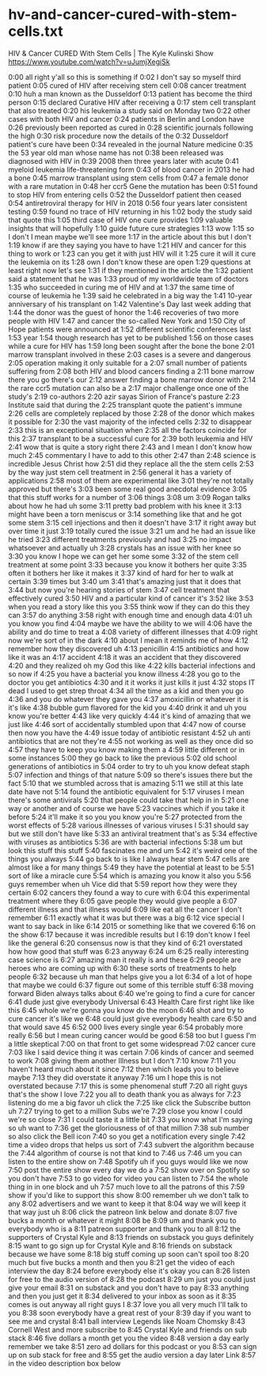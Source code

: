 
# hv-and-cancer-cured-with-stem-cells.txt
HIV & Cancer CURED With Stem Cells | The Kyle Kulinski Show
https://www.youtube.com/watch?v=uJumjXegiSk

0:00
all right y'all so this is something if
0:02
I don't say so myself third patient
0:05
cured of HIV after receiving stem cell
0:08
cancer treatment
0:10
huh a man known as the Dusseldorf
0:13
patient has become the third person
0:15
declared Curative HIV after receiving a
0:17
stem cell transplant that also treated
0:20
his leukemia a study said on Monday two
0:22
other cases with both HIV and cancer
0:24
patients in Berlin and London have
0:26
previously been reported as cured in
0:28
scientific journals following the high
0:30
risk procedure now the details of the
0:32
Dusseldorf patient's cure have been
0:34
revealed in the journal Nature medicine
0:35
the 53 year old man whose name has not
0:38
been released was diagnosed with HIV in
0:39
2008 then three years later with acute
0:41
myeloid leukemia life-threatening form
0:43
of blood cancer in 2013 he had a bone
0:45
marrow transplant using stem cells from
0:47
a female donor with a rare mutation in
0:48
her ccr5 Gene the mutation has been
0:51
found to stop HIV from entering cells
0:52
the Dusseldorf patient then ceased
0:54
antiretroviral therapy for HIV in 2018
0:56
four years later consistent testing
0:59
found no trace of HIV returning in his
1:02
body the study said that quote this
1:05
third case of HIV one cure provides
1:09
valuable insights that will hopefully
1:10
guide future cure strategies
1:13
wow
1:15
so I don't I mean maybe we'll see more
1:17
in the article about this but I don't
1:19
know if are they saying you have to have
1:21
HIV and cancer for this thing to work or
1:23
can you get it with just HIV will it
1:25
cure it will it cure the leukemia on its
1:28
own I don't know these are open
1:29
questions at least right now let's see
1:31
if they mentioned in the article the
1:32
patient said a statement that he was
1:33
proud of my worldwide team of doctors
1:35
who succeeded in curing me of HIV and at
1:37
the same time of course of leukemia he
1:39
said he celebrated in a big way the
1:41
10-year anniversary of his transplant on
1:42
Valentine's Day last week adding that
1:44
the donor was the guest of honor the
1:46
recoveries of two more people with HIV
1:47
and cancer the so-called New York and
1:50
City of Hope patients were announced at
1:52
different scientific conferences last
1:53
year
1:54
though research has yet to be published
1:56
on those cases while a cure for HIV has
1:59
long been sought after the bone the bone
2:01
marrow transplant involved in these
2:03
cases is a severe and dangerous
2:05
operation making it only suitable for a
2:07
small number of patients suffering from
2:08
both HIV and blood cancers finding a
2:11
bone marrow there you go there's our
2:12
answer finding a bone marrow donor with
2:14
the rare ccr5 mutation can also be a
2:17
major challenge once one of the study's
2:19
co-authors
2:20
azir sayas Sirion of France's pasture
2:23
Institute said that during the
2:25
transplant quote the patient's immune
2:26
cells are completely replaced by those
2:28
of the donor which makes it possible for
2:30
the vast majority of the infected cells
2:32
to disappear
2:33
this is an exceptional situation when
2:35
all the factors coincide for this
2:37
transplant to be a successful cure for
2:39
both leukemia and HIV
2:41
wow that is quite a story right there
2:43
and I mean I don't know how much
2:45
commentary I have to add to this other
2:47
than
2:48
science is incredible Jesus Christ how
2:51
did they replace all the the stem cells
2:53
by the way just stem cell treatment in
2:56
general it has a variety of applications
2:58
most of them are experimental like
3:01
they're not totally approved but there's
3:03
been some real good anecdotal evidence
3:05
that this stuff works for a number of
3:06
things
3:08
um
3:09
Rogan talks about how he had uh some
3:11
pretty bad problem with his knee it
3:13
might have been a torn meniscus or
3:14
something like that and he got some stem
3:15
cell injections and then it doesn't have
3:17
it right away but over time it just
3:19
totally cured the issue
3:21
um and he had an issue like he tried
3:23
different treatments previously and had
3:25
no impact whatsoever and actually uh
3:28
crystals has an issue with her knee so
3:30
you know I hope we can get her some some
3:32
of the stem cell treatment at some point
3:33
because you know it bothers her quite
3:35
often it bothers her like it makes it
3:37
kind of hard for her to walk at certain
3:39
times but
3:40
um
3:41
that's amazing just that it does that
3:44
but now you're hearing stories of stem
3:47
cell treatment that effectively cured
3:50
HIV and a particular kind of cancer it's
3:52
like
3:53
when you read a story like this you
3:55
think wow if they can do this they can
3:57
do anything
3:58
right with enough time and enough data
4:01
uh you know you find
4:04
maybe we have the ability to we will
4:06
have the ability and do time to treat a
4:08
variety of different illnesses that
4:09
right now we're sort of in the dark
4:10
about I mean it reminds me of how
4:12
remember how they discovered uh
4:13
penicillin
4:15
antibiotics and how like it was an
4:17
accident
4:18
it was an accident that they discovered
4:20
and they realized oh my God this like
4:22
kills bacterial infections and so now if
4:25
you have a bacterial you know illness
4:28
you go to the doctor you get antibiotics
4:30
and it it works it just kills it just
4:32
stops IT dead I used to get strep throat
4:34
all the time as a kid and then you go
4:36
and you do whatever they gave you
4:37
amoxicillin or whatever it is it's like
4:38
bubble gum flavored for the kid you
4:40
drink it and uh you know you're better
4:43
like very quickly
4:44
it's kind of amazing that we just like
4:46
sort of accidentally stumbled upon that
4:47
now of course then now you have the
4:49
issue today of antibiotic resistant
4:52
uh anti antibiotics that are not they're
4:55
not working as well as they once did so
4:57
they have to keep you know making them a
4:59
little different or in some instances
5:00
they go back to like the previous
5:02
old school generations of antibiotics in
5:04
order to try to uh you know defeat staph
5:07
infection and things of that nature
5:09
so there's issues there but the fact
5:10
that we stumbled across that is amazing
5:11
we still at this late date have not
5:14
found the antibiotic equivalent for
5:17
viruses I mean there's some antivirals
5:20
that people could take that help in in
5:21
one way or another and of course we have
5:23
vaccines which if you take it before
5:24
it'll make it so you you know you're
5:27
protected from the worst effects of
5:28
various illnesses of various viruses I
5:31
should say but we still don't have like
5:33
an antiviral treatment that's as
5:34
effective with viruses as antibiotics
5:36
are with bacterial infections
5:38
um but look this stuff this stuff
5:40
fascinates me and um
5:42
it's weird one of the things you always
5:44
go back to is like I always hear stem
5:47
cells are almost like a for many things
5:49
they have the potential at least to be
5:51
sort of like a miracle cure
5:54
which is amazing you know it also you
5:56
guys remember when uh Vice did that
5:59
report how they were they certain
6:02
cancers they found a way to cure with
6:04
this experimental treatment where they
6:05
gave people they would give people a
6:07
different illness and that illness would
6:09
like eat all the cancer I don't remember
6:11
exactly what it was but there was a big
6:12
vice special I want to say back in like
6:14
2015 or something like that we covered
6:16
on the show
6:17
because it was incredible results but I
6:19
don't know I feel like the general
6:20
consensus now is that they kind of
6:21
overstated how how good that stuff was
6:23
anyway
6:24
um
6:25
really interesting case science is
6:27
amazing man it really is and these
6:29
people are heroes who are coming up with
6:30
these sorts of treatments to help people
6:32
because uh man that helps give you a lot
6:34
of a lot of hope that maybe we could
6:37
figure out some of this terrible stuff
6:38
moving forward Biden always talks about
6:40
we're going to find a cure for cancer
6:41
dude just give everybody Universal
6:43
Health Care first right like like this
6:45
whole we're gonna you know do the moon
6:46
shot and try to cure cancer it's like we
6:48
could just give everybody health care
6:50
and that would save 45
6:52
000 lives every single year
6:54
probably more really
6:56
but I mean curing cancer would be good
6:58
too but I guess I'm a little skeptical
7:00
on that front to get some widespread
7:02
cancer cure
7:03
like I said device thing it was certain
7:06
kinds of cancer and seemed to work
7:08
giving them another Illness but I don't
7:10
know
7:11
you haven't heard much about it since
7:12
then which leads you to believe maybe
7:13
they did overstate it anyway
7:16
um I hope this is not overstated because
7:17
this is some phenomenal stuff
7:20
all right guys that's the show I love
7:22
you all to death thank you as always for
7:23
listening do me a big favor uh click the
7:25
like click the Subscribe button uh
7:27
trying to get to a million Subs we're
7:29
close you know I could we're so close
7:31
I could taste it a little bit
7:33
you know what I'm saying so uh want to
7:36
get the gloriousness of of that million
7:38
sub number so also click the Bell icon
7:40
so you get a notification every single
7:42
time a video drops that helps us sort of
7:43
subvert the algorithm because the
7:44
algorithm of course is not that kind to
7:46
us
7:46
um you can listen to the entire show on
7:48
Spotify uh if you guys would like we now
7:50
post the entire show every day we do a
7:52
show over on Spotify so you don't have
7:53
to go video for video you can listen to
7:54
the whole thing in in one block and uh
7:57
much love to all the patrons of this
7:59
show if you'd like to support this show
8:00
remember uh we don't talk to any
8:02
advertisers and we want to keep it that
8:04
way we will keep it that way just uh
8:06
click the patreon link below and donate
8:07
five bucks a month or whatever it might
8:08
be
8:09
um and thank you to everybody who is a
8:11
patreon supporter and thank you to all
8:12
the supporters of Crystal Kyle and
8:13
friends on substack you guys definitely
8:15
want to go sign up for Crystal Kyle and
8:16
friends on substack because we have some
8:18
big stuff coming up soon can't spoil too
8:20
much but five bucks a month and then you
8:21
get the video of each interview the day
8:24
before everybody else it's okay you can
8:26
listen for free to the audio version of
8:28
the podcast
8:29
um just you could just give your email
8:31
on substack and you don't have to pay
8:33
anything and then you just get it
8:34
delivered to your inbox as soon as it
8:35
comes is out anyway all right guys I
8:37
love you all very much I'll talk to you
8:38
soon everybody have a great rest of your
8:39
day if you want to see me and crystal
8:41
ball interview Legends like Noam Chomsky
8:43
Cornell West and more subscribe to
8:45
Crystal Kyle and friends on sub stack
8:46
five dollars a month get you the video
8:48
version a day early remember we take
8:51
zero ad dollars for this podcast or you
8:53
can sign up on sub stack for free and
8:55
get the audio version a day later Link
8:57
in the video description box below
